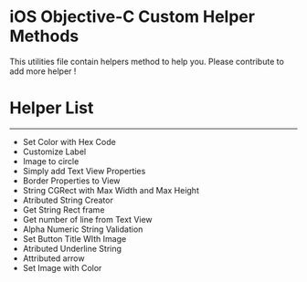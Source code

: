# iOS Objective-C Custom Helper Methods
This utilities file contain helpers method to help you. Please contribute to add more helper !

# Helper List
___

- Set Color with Hex Code
- Customize Label
- Image to circle
- Simply add Text View Properties
- Border Properties to View
- String CGRect with Max Width and Max Height
- Atributed String Creator
- Get String Rect frame
- Get number of line from Text View
- Alpha Numeric String Validation
- Set Button Title WIth Image
- Atributed Underline String
- Attributed arrow
- Set Image with Color

